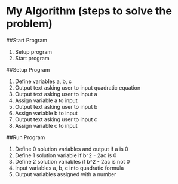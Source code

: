 # My Algorithm (steps to solve the problem)
##Start Program
1. Setup program
2. Start program

##Setup Program
1. Define variables a, b, c
2. Output text asking user to input quadratic equation
3. Output text asking user to input a
5. Assign variable a to input
6. Output text asking user to input b
7. Assign variable b to input
8. Output text asking user to input c
9. Assign variable c to input

##Run Program
1. Define 0 solution variables and output if a is 0
2. Define 1 solution variable if  b^2 - 2ac is 0
3. Define 2 solution variables if b^2 - 2ac is not 0
4. Input variables a, b, c into quadratic formula
5. Output variables assigned with a number
